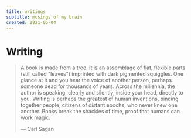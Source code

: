 ```yaml
---
title: writings
subtitle: musings of my brain
created: 2021-05-04
---
```

# Writing

> A book is made from a tree. It is an assemblage of flat, flexible parts
> (still called "leaves") imprinted with dark pigmented squiggles.
> One glance at it and you hear the voice of another person, perhaps
> someone dead for thousands of years. Across the millennia, the author is
> speaking, clearly and silently, inside your head, directly to you.
> Writing is perhaps the greatest of human inventions, binding together
> people, citizens of distant epochs, who never knew one another. Books
> break the shackles of time, proof that humans can work magic.
>
> ― Carl Sagan
